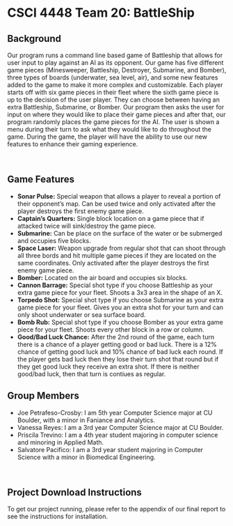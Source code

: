 # CSCI 4448 Team 20: BattleShip

<h2>Background</h2>
<p>Our program runs a command line based game of Battleship that allows for user input to play against an AI as its opponent. Our game has five different game pieces (Minesweeper, Battleship, Destroyer, Submarine, and Bomber), three types of boards (underwater, sea level, air), and some new features added to the game to make it more complex and customizable. Each player starts off with six game pieces in their fleet where the sixth game piece is up to the decision of the user player. They can choose between having an extra Battleship, Submarine, or Bomber. Our program then asks the user for input on where they would like to place their game pieces and after that, our program randomly places the game pieces for the AI. The user is shown a menu during their turn to ask what they would like to do throughout the game. During the game, the player will have the ability to use our new features to enhance their gaming experience.</p>
</br>

<h2>Game Features</h2>
  <ul>
    <li> <b>Sonar Pulse:</b> Special weapon that allows a player to reveal a portion of their opponent’s map. Can be used twice and only activated after the player destroys the first enemy game piece. </li>
    <li> <b>Captain’s Quarters:</b> Single block location on a game piece that if attacked twice will sink/destroy the game piece. </li>
    <li> <b>Submarine:</b> Can be place on the surface of the water or be submerged and occupies five blocks. </li>
    <li> <b>Space Laser:</b> Weapon upgrade from regular shot that can shoot through all three bords and hit multiple game pieces if they are located on the same coordinates. Only activated after the player destroys the first enemy game piece. </li>
  <li> <b>Bomber:</b> Located on the air board and occupies six blocks. </li>
    <li> <b>Cannon Barrage:</b> Special shot type if you choose Battleship as your extra game piece for your fleet. Shoots a 3x3 area in the shape of an X. </li>
    <li> <b>Torpedo Shot:</b> Special shot type if you choose Submarine as your extra game piece for your fleet. Gives you an extra shot for your turn and can only shoot underwater or sea surface board. </li>
    <li> <b>Bomb Rub:</b> Special shot type if you choose Bomber as your extra game piece for your fleet. Shoots every other block in a row or column. </li>
    <li> <b>Good/Bad Luck Chance:</b> After the 2nd round of the game, each turn there is a chance of a player getting good or bad luck. There is a 12% chance of getting good luck and 10% chance of bad luck each round. If the player gets bad luck then they lose their turn shot that round but if they get good luck they receive an extra shot. If there is neither good/bad luck, then that turn is contiues as regular. </li>
  </ul>
  
<h2>Group Members</h2>
  <ul>
    <li>Joe Petrafeso-Crosby: I am 5th year Computer Science major at CU Boulder, with a minor in Faniance and Analytics. </li>
    <li>Vanessa Reyes: I am a 3rd year Computer Science major at CU Boulder. </li>
    <li>Priscila Trevino: I am a 4th year student majoring in computer science and minoring in Applied Math. </li>
    <li>Salvatore Pacifico: I am a 3rd year student majoring in Computer Science with a minor in Biomedical Engineering. </li>
  </ul>
<br />

<h2>Project Download Instructions</h2> 
<p>To get our project running, please refer to the appendix of our final report to see the instructions for installation.</p>
